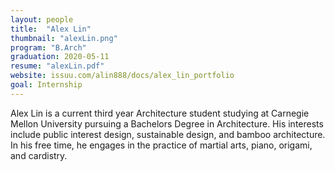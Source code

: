 ```yaml
---
layout: people
title:  "Alex Lin"
thumbnail: "alexLin.png"
program: "B.Arch"
graduation: 2020-05-11
resume: "alexLin.pdf"
website: issuu.com/alin888/docs/alex_lin_portfolio
goal: Internship
---
```


Alex Lin is a current third year Architecture student studying at Carnegie Mellon University pursuing a Bachelors Degree in Architecture. His interests include public interest design, sustainable design, and bamboo architecture. In his free time, he engages in the practice of martial arts, piano, origami, and cardistry.
